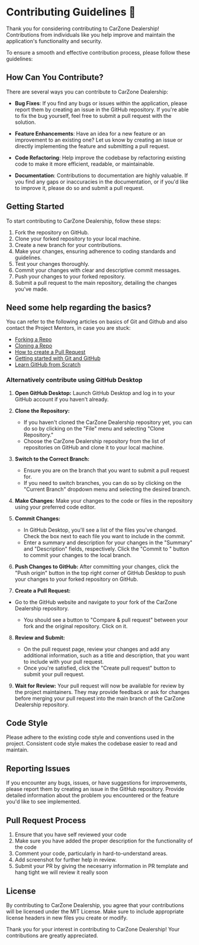 # Contributing Guidelines 🤝

Thank you for considering contributing to CarZone Dealership! Contributions from individuals like you help improve and maintain the application's functionality and security.

To ensure a smooth and effective contribution process, please follow these guidelines:

## How Can You Contribute?

There are several ways you can contribute to CarZone Dealership:

- **Bug Fixes**: If you find any bugs or issues within the application, please report them by creating an issue in the GitHub repository. If you're able to fix the bug yourself, feel free to submit a pull request with the solution.
  
- **Feature Enhancements**: Have an idea for a new feature or an improvement to an existing one? Let us know by creating an issue or directly implementing the feature and submitting a pull request.

- **Code Refactoring**: Help improve the codebase by refactoring existing code to make it more efficient, readable, or maintainable.

- **Documentation**: Contributions to documentation are highly valuable. If you find any gaps or inaccuracies in the documentation, or if you'd like to improve it, please do so and submit a pull request.

## Getting Started

To start contributing to CarZone Dealership, follow these steps:

1. Fork the repository on GitHub.
2. Clone your forked repository to your local machine.
3. Create a new branch for your contributions.
4. Make your changes, ensuring adherence to coding standards and guidelines.
5. Test your changes thoroughly.
6. Commit your changes with clear and descriptive commit messages.
7. Push your changes to your forked repository.
8. Submit a pull request to the main repository, detailing the changes you've made.

## **Need some help regarding the basics?**

You can refer to the following articles on basics of Git and Github and also contact the Project Mentors,
in case you are stuck:

- [Forking a Repo](https://help.github.com/en/github/getting-started-with-github/fork-a-repo)
- [Cloning a Repo](https://help.github.com/en/desktop/contributing-to-projects/creating-an-issue-or-pull-request)
- [How to create a Pull Request](https://opensource.com/article/19/7/create-pull-request-github)
- [Getting started with Git and GitHub](https://towardsdatascience.com/getting-started-with-git-and-github-6fcd0f2d4ac6)
- [Learn GitHub from Scratch](https://docs.github.com/en/get-started/start-your-journey/git-and-github-learning-resources)

### Alternatively contribute using GitHub Desktop

1. **Open GitHub Desktop:**
   Launch GitHub Desktop and log in to your GitHub account if you haven't already.

2. **Clone the Repository:**
   - If you haven't cloned the CarZone Dealership repository yet, you can do so by clicking on the "File" menu and selecting "Clone Repository."
   - Choose the CarZone Dealership repository from the list of repositories on GitHub and clone it to your local machine.

3. **Switch to the Correct Branch:**
   - Ensure you are on the branch that you want to submit a pull request for.
   - If you need to switch branches, you can do so by clicking on the "Current Branch" dropdown menu and selecting the desired branch.

4. **Make Changes:**
   Make your changes to the code or files in the repository using your preferred code editor.

5. **Commit Changes:**
   - In GitHub Desktop, you'll see a list of the files you've changed. Check the box next to each file you want to include in the commit.
   - Enter a summary and description for your changes in the "Summary" and "Description" fields, respectively. Click the "Commit to <branch-name>" button to commit your changes to the local branch.

6. **Push Changes to GitHub:**
   After committing your changes, click the "Push origin" button in the top right corner of GitHub Desktop to push your changes to your forked repository on GitHub.

7. **Create a Pull Request:**

- Go to the GitHub website and navigate to your fork of the CarZone Dealership repository.

  - You should see a button to "Compare & pull request" between your fork and the original repository. Click on it.

8. **Review and Submit:**
   - On the pull request page, review your changes and add any additional information, such as a title and description, that you want to include with your pull request.
   - Once you're satisfied, click the "Create pull request" button to submit your pull request.

9. **Wait for Review:**
    Your pull request will now be available for review by the project maintainers. They may provide feedback or ask for changes before merging your pull request into the main branch of the CarZone Dealership repository.

## Code Style

Please adhere to the existing code style and conventions used in the project. Consistent code style makes the codebase easier to read and maintain.

## Reporting Issues

If you encounter any bugs, issues, or have suggestions for improvements, please report them by creating an issue in the GitHub repository. Provide detailed information about the problem you encountered or the feature you'd like to see implemented.

## **Pull Request Process**

1. Ensure that you have self reviewed your code
2. Make sure you have added the proper description for the functionality of the code
3. Comment your code, particularly in hard-to-understand areas.
4. Add screenshot for further help in review.
5. Submit your PR by giving the necesarry information in PR template and hang tight we will review it really soon 

## License

By contributing to CarZone Dealership, you agree that your contributions will be licensed under the MIT License. Make sure to include appropriate license headers in new files you create or modify.

Thank you for your interest in contributing to CarZone Dealership! Your contributions are greatly appreciated.
